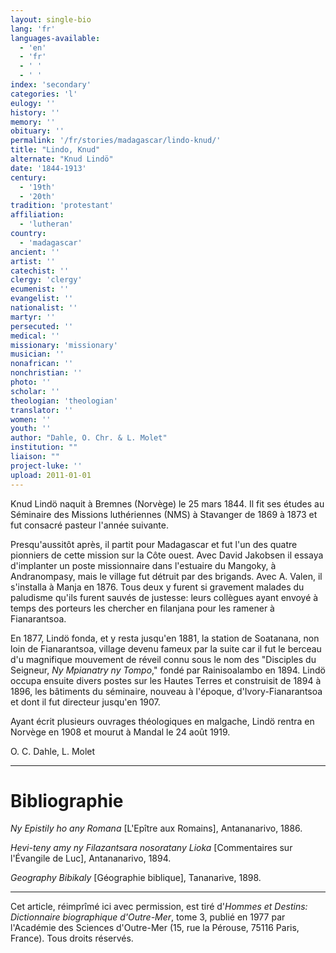```yaml
---
layout: single-bio
lang: 'fr'
languages-available:
  - 'en'
  - 'fr'
  - ' '
  - ' '
index: 'secondary'
categories: 'l'
eulogy: ''
history: ''
memory: ''
obituary: ''
permalink: '/fr/stories/madagascar/lindo-knud/'
title: "Lindo, Knud"
alternate: "Knud Lindö"
date: '1844-1913'
century:
  - '19th'
  - '20th'
tradition: 'protestant'
affiliation:
  - 'lutheran'
country:
  - 'madagascar'
ancient: ''
artist: ''
catechist: ''
clergy: 'clergy'
ecumenist: ''
evangelist: ''
nationalist: ''
martyr: ''
persecuted: ''
medical: ''
missionary: 'missionary'
musician: ''
nonafrican: ''
nonchristian: ''
photo: ''
scholar: ''
theologian: 'theologian'
translator: ''
women: ''
youth: ''
author: "Dahle, O. Chr. & L. Molet"
institution: ""
liaison: ""
project-luke: ''
upload: 2011-01-01
---
```




Knud Lindö naquit à Bremnes (Norvège) le 25 mars 1844. Il fit ses études au Séminaire des Missions luthériennes (NMS) à Stavanger de 1869 à 1873 et fut consacré pasteur l'année suivante.

Presqu'aussitôt après, il partit pour Madagascar et fut l'un des quatre pionniers de cette mission sur la Côte ouest. Avec David Jakobsen il essaya d'implanter un poste missionnaire dans l'estuaire du Mangoky, à Andranompasy, mais le village fut détruit par des brigands. Avec A. Valen, il s'installa à Manja en 1876. Tous deux y furent si gravement malades du paludisme qu'ils furent sauvés de justesse: leurs collègues ayant envoyé à temps des porteurs les chercher en filanjana pour les ramener à Fianarantsoa.

En 1877, Lindö fonda, et y resta jusqu'en 1881, la station de Soatanana, non loin de Fianarantsoa, village devenu fameux par la suite car il fut le berceau d'u magnifique mouvement de réveil connu sous le nom des "Disciples du Seigneur, *Ny Mpianatry ny Tompo*," fondé par Rainisoalambo en 1894. Lindö occupa ensuite divers postes sur les Hautes Terres et construisit de 1894 à 1896, les bâtiments du séminaire, nouveau à l'époque, d'Ivory-Fianarantsoa et dont il fut directeur jusqu'en 1907.

Ayant écrit plusieurs ouvrages théologiques en malgache, Lindö rentra en Norvège en 1908 et mourut à Mandal le 24 août 1919.

O. C. Dahle, L. Molet

---

# Bibliographie

*Ny Epistily ho any Romana* [L'Epître aux Romains], Antananarivo, 1886.

*Hevi-teny amy ny Filazantsara nosoratany Lioka* [Commentaires sur l'Évangile de Luc], Antananarivo, 1894.

*Geography Bibikaly* [Géographie biblique], Tananarive, 1898.

---

Cet article, réimprîmé ici avec permission, est tiré d'*Hommes et Destins: Dictionnaire biographique d'Outre-Mer*, tome 3, publié en 1977 par l'Académie des Sciences d'Outre-Mer (15, rue la Pérouse, 75116 Paris, France). Tous droits réservés.

